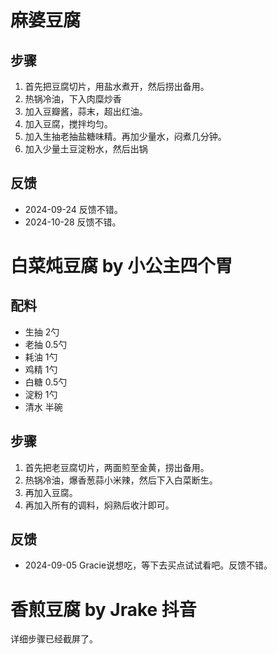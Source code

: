 # 麻婆豆腐

## 步骤
1. 首先把豆腐切片，用盐水煮开，然后捞出备用。
2. 热锅冷油，下入肉糜炒香
3. 加入豆瓣酱，蒜末，超出红油。
4. 加入豆腐，搅拌均匀。
5. 加入生抽老抽盐糖味精。再加少量水，闷煮几分钟。
6. 加入少量土豆淀粉水，然后出锅

## 反馈
- 2024-09-24 反馈不错。
- 2024-10-28 反馈不错。

# 白菜炖豆腐 by 小公主四个胃

## 配料
- 生抽 2勺
- 老抽 0.5勺
- 耗油 1勺
- 鸡精 1勺
- 白糖 0.5勺
- 淀粉 1勺
- 清水 半碗

## 步骤
1. 首先把老豆腐切片，两面煎至金黄，捞出备用。
2. 热锅冷油，爆香葱蒜小米辣，然后下入白菜断生。
3. 再加入豆腐。
4. 再加入所有的调料，焖熟后收汁即可。

## 反馈
- 2024-09-05 Gracie说想吃，等下去买点试试看吧。反馈不错。

# 香煎豆腐 by Jrake 抖音

详细步骤已经截屏了。
